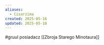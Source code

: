 ```yaml
---
aliases:
  - Cisarzima
created: 2025-05-16
updated: 2025-05-18
---
```

#gruul 
posiadacz [[Zbroja Starego Minotaura]]